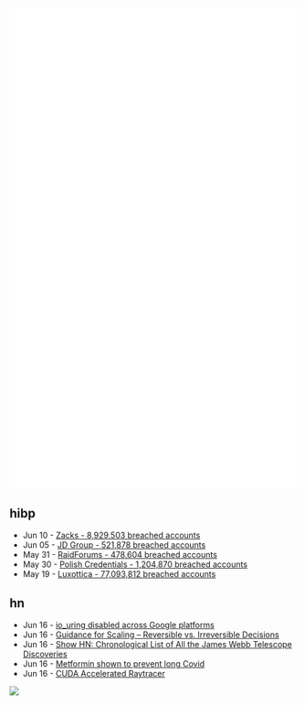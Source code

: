 ![Metrics](https://raw.githubusercontent.com/phixion/phixion/master/metrics.svg)

## hibp

<!--
for https://github.com/phixion/phixion/blob/main/.github/workflows/feeds.yml
-->
<!--START_SECTION:haveibeenpwnd-->
- Jun 10 - [Zacks - 8,929,503 breached accounts](https://haveibeenpwned.com/PwnedWebsites#Zacks)
- Jun 05 - [JD Group - 521,878 breached accounts](https://haveibeenpwned.com/PwnedWebsites#JDGroup)
- May 31 - [RaidForums - 478,604 breached accounts](https://haveibeenpwned.com/PwnedWebsites#RaidForums)
- May 30 - [Polish Credentials - 1,204,870 breached accounts](https://haveibeenpwned.com/PwnedWebsites#PolishCredentials)
- May 19 - [Luxottica - 77,093,812 breached accounts](https://haveibeenpwned.com/PwnedWebsites#Luxottica)
<!--END_SECTION:haveibeenpwnd-->

## hn

<!--
for https://github.com/phixion/phixion/blob/main/.github/workflows/feeds.yml
-->
<!--START_SECTION:hn-->
- Jun 16 - [io_uring disabled across Google platforms](https://security.googleblog.com/2023/06/learnings-from-kctf-vrps-42-linux.html)
- Jun 16 - [Guidance for Scaling – Reversible vs. Irreversible Decisions](https://www.craigkerstiens.com/2021/12/29/guidance-for-scaling-reversible-vs.-irreversible-decisions/)
- Jun 16 - [Show HN: Chronological List of All the James Webb Telescope Discoveries](https://www.jameswebbdiscovery.com)
- Jun 16 - [Metformin shown to prevent long Covid](https://www.cidrap.umn.edu/covid-19/common-diabetes-drug-shown-prevent-long-covid)
- Jun 16 - [CUDA Accelerated Raytracer](https://github.com/maxilevi/raytracer)
<!--END_SECTION:hn-->

<!--
for https://yhype.me
-->
![](https://hit.yhype.me/github/profile?user_id=13013670)
